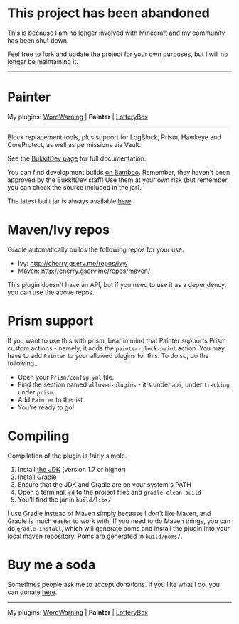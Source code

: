 This project has been abandoned
===============================

This is because I am no longer involved with Minecraft and my community has been shut down.

Feel free to fork and update the project for your own purposes, but I will no longer be maintaining it.

---

Painter
=======

My plugins: [WordWarning](https://github.com/gdude2002/WordWarning) | **Painter** | [LotteryBox](https://github.com/gdude2002/LotteryBox)

---

Block replacement tools, plus support for LogBlock, Prism, Hawkeye and CoreProtect, as well as permissions via Vault.

See the [BukkitDev page](http://dev.bukkit.org/bukkit-plugins/painter/) for full documentation.

You can find development builds [on Bamboo](http://bamboo.gserv.me/browse/PLUG-PTR).
Remember, they haven't been approved by the BukkitDev staff! Use them at your own risk (but remember, you can check the
source included in the jar).

The latest built jar is always available
[here](http://bamboo.gserv.me/browse/PLUG-PTR/latest/artifact/JOB1/Version-agnostic-jar/Painter.jar).

Maven/Ivy repos
===============

Gradle automatically builds the following repos for your use.

* Ivy: http://cherry.gserv.me/repos/ivy/
* Maven: http://cherry.gserv.me/repos/maven/

This plugin doesn't have an API, but if you need to use it as a dependency, you can use the above repos.

Prism support
=============

If you want to use this with prism, bear in mind that Painter supports Prism custom actions - namely, it adds the `painter-block-paint` action.
You may have to add `Painter` to your allowed plugins for this. To do so, do the following..

* Open your `Prism/config.yml` file.
* Find the section named `allowed-plugins` - it's under `api`, under `tracking`, under `prism`.
* Add `Painter` to the list.
* You're ready to go!

Compiling
=========

Compilation of the plugin is fairly simple.

1. Install [the JDK](http://www.oracle.com/technetwork/java/javase/downloads/jdk7-downloads-1880260.html) (version 1.7 or higher)
2. Install [Gradle](http://www.gradle.org/)
3. Ensure that the JDK and Gradle are on your system's PATH
4. Open a terminal, `cd` to the project files and `gradle clean build`
5. You'll find the jar in `build/libs/`

I use Gradle instead of Maven simply because I don't like Maven, and Gradle is much easier to work with.
If you need to do Maven things, you can do `gradle install`, which will generate poms and install the plugin
into your local maven repository. Poms are generated in `build/poms/`.

Buy me a soda
=============

Sometimes people ask me to accept donations. If you like what I do, you can donate [here](https://www.paypal.com/cgi-bin/webscr?cmd=_s-xclick&hosted_button_id=85GN242EDQSCJ).

---

My plugins: [WordWarning](https://github.com/gdude2002/WordWarning) | **Painter** | [LotteryBox](https://github.com/gdude2002/LotteryBox)
